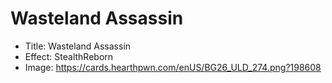 # Wasteland Assassin
- Title:  Wasteland Assassin
- Effect:  StealthReborn
- Image:  https://cards.hearthpwn.com/enUS/BG26_ULD_274.png?198608
